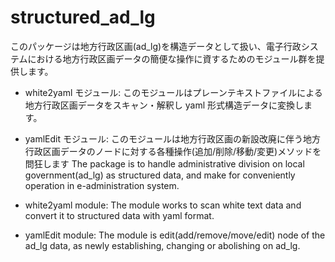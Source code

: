 # structured_ad_lg

このパッケージは地方行政区画(ad_lg)を構造データとして扱い、電子行政システムにおける地方行政区画データの簡便な操作に資するためのモジュール群を提供します。

- white2yaml モジュール: このモジュールはプレーンテキストファイルによる地方行政区画データをスキャン・解釈し yaml 形式構造データに変換します。
- yamlEdit モジュール: このモジュールは地方行政区画の新設改廃に伴う地方行政区画データのノードに対する各種操作(追加/削除/移動/変更)メソッドを問狂します
  The package is to handle administrative division on local government(ad_lg) as structured data, and make for conveniently operation in e-administration system.

- white2yaml module: The module works to scan white text data and convert it to structured data with yaml format.
- yamlEdit module: The module is edit(add/remove/move/edit) node of the ad_lg data, as newly establishing, changing or abolishing on ad_lg.
